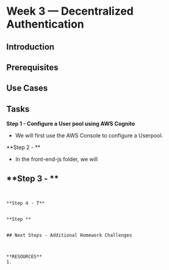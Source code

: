 # Week 3 — Decentralized Authentication

 
## Introduction

## Prerequisites


## Use Cases

## Tasks

**Step 1 - Configure a User pool using AWS Cognito**
- We will first use the AWS Console to configure a Userpool.

**Step 2 - **
- In the front-end-js folder, we will

**Step 3 - **
-
```


**Step 4 - T**


**Step **


## Next Steps - Additional Homework Challenges



**RESOURCES**
1. 
